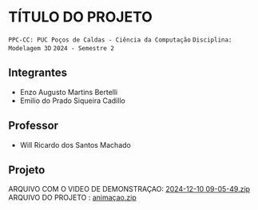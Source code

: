 # TÍTULO DO PROJETO

`PPC-CC: PUC Poços de Caldas - Ciência da Computação`
`Disciplina: Modelagem 3D`
`2024 - Semestre 2`

## Integrantes

- Enzo Augusto Martins Bertelli
- Emilio do Prado Siqueira Cadillo

## Professor

- Will Ricardo dos Santos Machado

## Projeto

ARQUIVO COM O VIDEO DE DEMONSTRAÇAO: [2024-12-10 09-05-49.zip](https://github.com/user-attachments/files/18080405/2024-12-10.09-05-49.zip)
ARQUIVO DO PROJETO : [animaçao.zip](https://github.com/user-attachments/files/18080502/animacao.zip)
